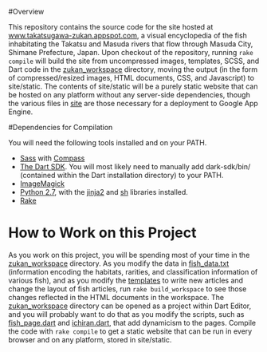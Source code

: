 #Overview

This repository contains the source code for the site hosted at www.takatsugawa-zukan.appspot.com, a visual encyclopedia of the fish inhabitating the Takatsu and Masuda rivers that flow through Masuda City, Shimane Prefecture, Japan. Upon checkout of the repository, running `rake compile` will 
build the site from uncompressed images, templates, SCSS, and Dart code in the [zukan_workspace](zukan_workspace) directory, moving the output (in the form of compressed/resized images, HTML documents, CSS, and Javascript) to site/static. The contents of site/static will be a purely static website that can be hosted on any platform without any server-side dependencies, though the various files in [site](site) are those necessary for a deployment to Google App Engine.

#Dependencies for Compilation

You will need the following tools installed and on your PATH.

* [Sass](http://sass-lang.com/) with [Compass](http://compass-style.org/)
* [The Dart SDK](https://www.dartlang.org/tools/sdk/). You will most likely need to manually add dark-sdk/bin/ (contained within the Dart installation directory) to your PATH.
* [ImageMagick](http://www.imagemagick.org/)
* [Python 2.7](https://www.python.org/download/releases/2.7/), with the [jinja2](http://jinja.pocoo.org/docs/dev/) and [sh](https://pypi.python.org/pypi/sh) libraries installed.
* [Rake](http://rake.rubyforge.org/)

# How to Work on this Project

As you work on this project, you will be spending most of your time in the [zukan_workspace](zukan_workspace) directory. As you modify the data in [fish_data.txt](zukan_workspace/fish_data.txt) (information encoding the habitats, rarities, and classification information of various fish), and as you modify the [templates](zukan_workspace/templates) to write new articles and change the layout of fish articles, run `rake build_workspace` to see those changes reflected in the HTML documents in the workspace. The [zukan_workspace](zukan_workspace) directory can be opened as a project within Dart Editor, and you will probably want to do that as you modify the scripts, such as [fish_page.dart](zukan_workspace/web/sakana/fish_page.dart) and [ichiran.dart](zukan_workspace/web/ichiran.dart), that add dynamicism to the pages. Compile the code with `rake compile` to get a static website that can be run in every browser and on any platform, stored in site/static.


